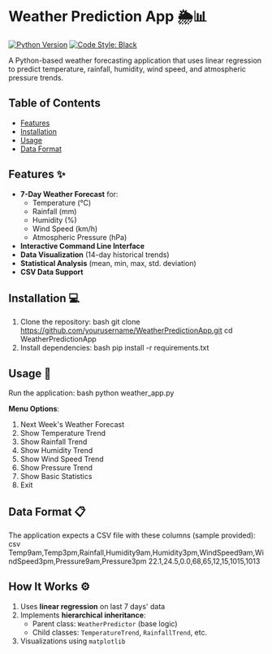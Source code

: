 # Weather Prediction App 🌦️📊

[![Python Version](https://img.shields.io/badge/python-3.7+-blue.svg)](https://www.python.org/downloads/)
[![Code Style: Black](https://img.shields.io/badge/code%20style-black-000000.svg)](https://github.com/psf/black)

A Python-based weather forecasting application that uses linear regression to predict temperature, rainfall, humidity, wind speed, and atmospheric pressure trends.

## Table of Contents
- [Features](#features)
- [Installation](#installation)
- [Usage](#usage)
- [Data Format](#data-format)

## Features ✨
- **7-Day Weather Forecast** for:
  - Temperature (°C)
  - Rainfall (mm)
  - Humidity (%)
  - Wind Speed (km/h)
  - Atmospheric Pressure (hPa)
- **Interactive Command Line Interface**
- **Data Visualization** (14-day historical trends)
- **Statistical Analysis** (mean, min, max, std. deviation)
- **CSV Data Support**

## Installation 💻

1. Clone the repository:
bash
git clone https://github.com/yourusername/WeatherPredictionApp.git
cd WeatherPredictionApp
2. Install dependencies:
bash
pip install -r requirements.txt


## Usage 🚀

Run the application:
bash
python weather_app.py


**Menu Options**:
1. Next Week's Weather Forecast
2. Show Temperature Trend
3. Show Rainfall Trend
4. Show Humidity Trend
5. Show Wind Speed Trend
6. Show Pressure Trend
7. Show Basic Statistics
8. Exit


## Data Format 📋
The application expects a CSV file with these columns (sample provided):
csv
Temp9am,Temp3pm,Rainfall,Humidity9am,Humidity3pm,WindSpeed9am,WindSpeed3pm,Pressure9am,Pressure3pm
22.1,24.5,0.0,68,65,12,15,1015,1013

## How It Works ⚙️
1. Uses **linear regression** on last 7 days' data
2. Implements **hierarchical inheritance**:
   - Parent class: `WeatherPredictor` (base logic)
   - Child classes: `TemperatureTrend`, `RainfallTrend`, etc.
3. Visualizations using `matplotlib`

